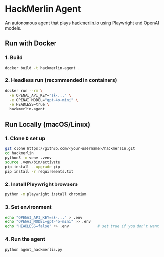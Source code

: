 # HackMerlin Agent

An autonomous agent that plays [hackmerlin.io](https://hackmerlin.io/) using Playwright and OpenAI models.

## Run with Docker

### 1. Build

```bash
docker build -t hackmerlin-agent .
```

### 2. Headless run (recommended in containers)

```bash
docker run --rm \
  -e OPENAI_API_KEY="sk-..." \
  -e OPENAI_MODEL="gpt-4o-mini" \
  -e HEADLESS=true \
  hackmerlin-agent
```

## Run Locally (macOS/Linux)

### 1. Clone & set up

```bash
git clone https://github.com/<your-username>/hackmerlin.git
cd hackmerlin
python3 -m venv .venv
source .venv/bin/activate
pip install --upgrade pip
pip install -r requirements.txt
```

### 2. Install Playwright browsers

```bash
python -m playwright install chromium
```

### 3. Set environment

```bash
echo "OPENAI_API_KEY=sk-..." > .env
echo "OPENAI_MODEL=gpt-4o-mini" >> .env
echo "HEADLESS=false" >> .env             # set true if you don’t want a window
```

### 4. Run the agent

```bash
python agent_hackmerlin.py
```

